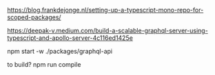 https://blog.frankdejonge.nl/setting-up-a-typescript-mono-repo-for-scoped-packages/

https://deepak-v.medium.com/build-a-scalable-graphql-server-using-typescript-and-apollo-server-4c116ed1425e

npm start -w ./packages/graphql-api

to build?
npm run compile
